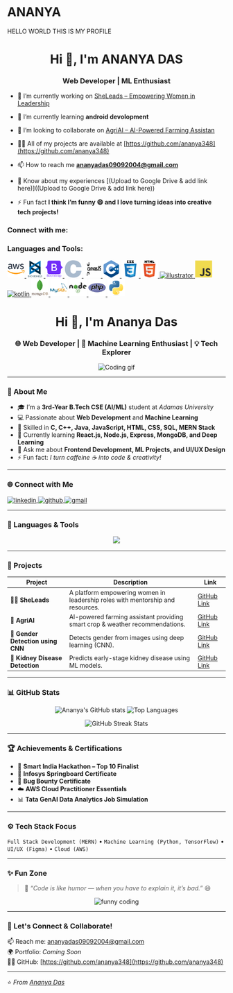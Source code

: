 # ANANYA
HELLO WORLD THIS IS MY PROFILE
<h1 align="center">Hi 👋, I'm ANANYA DAS</h1>
<h3 align="center">Web Developer | ML Enthusiast</h3>

- 🔭 I’m currently working on [SheLeads – Empowering Women in Leadership](https://github.com/ananya348/She-Leads-empowering-women-through-leadership-)

- 🌱 I’m currently learning **android devolopment**

- 👯 I’m looking to collaborate on [AgriAI – AI-Powered Farming Assistan](https://github.com/ananya348/AGRO-AI)

- 👨‍💻 All of my projects are available at [https://github.com/ananya348](https://github.com/ananya348)

- 📫 How to reach me **ananyadas09092004@gmail.com**

- 📄 Know about my experiences [(Upload to Google Drive & add link here)]((Upload to Google Drive & add link here))

- ⚡ Fun fact **I think I’m funny 😄 and I love turning ideas into creative tech projects!**

<h3 align="left">Connect with me:</h3>
<p align="left">
</p>

<h3 align="left">Languages and Tools:</h3>
<p align="left"> <a href="https://aws.amazon.com" target="_blank" rel="noreferrer"> <img src="https://raw.githubusercontent.com/devicons/devicon/master/icons/amazonwebservices/amazonwebservices-original-wordmark.svg" alt="aws" width="40" height="40"/> </a> <a href="https://backbonejs.org" target="_blank" rel="noreferrer"> <img src="https://raw.githubusercontent.com/devicons/devicon/master/icons/backbonejs/backbonejs-original-wordmark.svg" alt="backbonejs" width="40" height="40"/> </a> <a href="https://getbootstrap.com" target="_blank" rel="noreferrer"> <img src="https://raw.githubusercontent.com/devicons/devicon/master/icons/bootstrap/bootstrap-plain-wordmark.svg" alt="bootstrap" width="40" height="40"/> </a> <a href="https://www.cprogramming.com/" target="_blank" rel="noreferrer"> <img src="https://raw.githubusercontent.com/devicons/devicon/master/icons/c/c-original.svg" alt="c" width="40" height="40"/> </a> <a href="https://canvasjs.com" target="_blank" rel="noreferrer"> <img src="https://raw.githubusercontent.com/Hardik0307/Hardik0307/master/assets/canvasjs-charts.svg" alt="canvasjs" width="40" height="40"/> </a> <a href="https://www.w3schools.com/cpp/" target="_blank" rel="noreferrer"> <img src="https://raw.githubusercontent.com/devicons/devicon/master/icons/cplusplus/cplusplus-original.svg" alt="cplusplus" width="40" height="40"/> </a> <a href="https://www.w3schools.com/css/" target="_blank" rel="noreferrer"> <img src="https://raw.githubusercontent.com/devicons/devicon/master/icons/css3/css3-original-wordmark.svg" alt="css3" width="40" height="40"/> </a> <a href="https://www.w3.org/html/" target="_blank" rel="noreferrer"> <img src="https://raw.githubusercontent.com/devicons/devicon/master/icons/html5/html5-original-wordmark.svg" alt="html5" width="40" height="40"/> </a> <a href="https://www.adobe.com/in/products/illustrator.html" target="_blank" rel="noreferrer"> <img src="https://www.vectorlogo.zone/logos/adobe_illustrator/adobe_illustrator-icon.svg" alt="illustrator" width="40" height="40"/> </a> <a href="https://developer.mozilla.org/en-US/docs/Web/JavaScript" target="_blank" rel="noreferrer"> <img src="https://raw.githubusercontent.com/devicons/devicon/master/icons/javascript/javascript-original.svg" alt="javascript" width="40" height="40"/> </a> <a href="https://kotlinlang.org" target="_blank" rel="noreferrer"> <img src="https://www.vectorlogo.zone/logos/kotlinlang/kotlinlang-icon.svg" alt="kotlin" width="40" height="40"/> </a> <a href="https://www.mongodb.com/" target="_blank" rel="noreferrer"> <img src="https://raw.githubusercontent.com/devicons/devicon/master/icons/mongodb/mongodb-original-wordmark.svg" alt="mongodb" width="40" height="40"/> </a> <a href="https://www.mysql.com/" target="_blank" rel="noreferrer"> <img src="https://raw.githubusercontent.com/devicons/devicon/master/icons/mysql/mysql-original-wordmark.svg" alt="mysql" width="40" height="40"/> </a> <a href="https://nodejs.org" target="_blank" rel="noreferrer"> <img src="https://raw.githubusercontent.com/devicons/devicon/master/icons/nodejs/nodejs-original-wordmark.svg" alt="nodejs" width="40" height="40"/> </a> <a href="https://www.php.net" target="_blank" rel="noreferrer"> <img src="https://raw.githubusercontent.com/devicons/devicon/master/icons/php/php-original.svg" alt="php" width="40" height="40"/> </a> <a href="https://www.python.org" target="_blank" rel="noreferrer"> <img src="https://raw.githubusercontent.com/devicons/devicon/master/icons/python/python-original.svg" alt="python" width="40" height="40"/> </a> </p>
<!-- 👋 Hi, I'm Ananya Das -->
<h1 align="center">Hi 👋, I'm Ananya Das</h1>
<h3 align="center">🌐 Web Developer | 🤖 Machine Learning Enthusiast | 💡 Tech Explorer</h3>

<p align="center">
  <img src="https://media.giphy.com/media/qgQUggAC3Pfv687qPC/giphy.gif" width="400" alt="Coding gif">
</p>

---

### 💫 About Me

- 🎓 I’m a **3rd-Year B.Tech CSE (AI/ML)** student at *Adamas University*  
- 💻 Passionate about **Web Development** and **Machine Learning**  
- 🧠 Skilled in **C, C++, Java, JavaScript, HTML, CSS, SQL, MERN Stack**  
- 🌱 Currently learning **React.js, Node.js, Express, MongoDB, and Deep Learning**  
- 💬 Ask me about **Frontend Development, ML Projects, and UI/UX Design**  
- ⚡ Fun fact: *I turn caffeine ☕ into code & creativity!*  

---

### 🌐 Connect with Me

<p align="left">
  <a href="https://www.linkedin.com/in/ananya-das-465428297/" target="blank">
    <img align="center" src="https://skillicons.dev/icons?i=linkedin" alt="linkedin" height="40"/>
  </a>
  <a href="https://github.com/ananya348" target="blank">
    <img align="center" src="https://skillicons.dev/icons?i=github" alt="github" height="40"/>
  </a>
  <a href="mailto:ananyadas09092004@gmail.com" target="blank">
    <img align="center" src="https://skillicons.dev/icons?i=gmail" alt="gmail" height="40"/>
  </a>
</p>

---

### 🧠 Languages & Tools

<p align="center">
  <img src="https://skillicons.dev/icons?i=c,cpp,java,python,js,html,css,react,nodejs,express,mongodb,mysql,figma,git,github,vscode" />
</p>

---

### 🚀 Projects

| Project | Description | Link |
|----------|--------------|------|
| 👩‍💼 **SheLeads** | A platform empowering women in leadership roles with mentorship and resources. | [GitHub Link](https://github.com/ananya348/She-Leads-empowering-women-through-leadership-) |
| 🌾 **AgriAI** | AI-powered farming assistant providing smart crop & weather recommendations. | [GitHub Link](https://github.com/ananya348/AGRO-AI) |
| 🧠 **Gender Detection using CNN** | Detects gender from images using deep learning (CNN). | [GitHub Link](https://github.com/ananya348/gender-detection) |
| 💉 **Kidney Disease Detection** | Predicts early-stage kidney disease using ML models. | [GitHub Link](https://github.com/ananya348/KIDNEY-DISEASE-DETECTION) |

---

### 📊 GitHub Stats

<p align="center">
  <img src="https://github-readme-stats.vercel.app/api?username=ananya348&show_icons=true&theme=radical" alt="Ananya's GitHub stats" height="165"/>
  <img src="https://github-readme-stats.vercel.app/api/top-langs/?username=ananya348&layout=compact&theme=radical" alt="Top Languages" height="165"/>
</p>

<p align="center">
  <img src="https://github-readme-streak-stats.herokuapp.com/?user=ananya348&theme=dark&hide_border=false" alt="GitHub Streak Stats" />
</p>

---

### 🏆 Achievements & Certifications
- 🥇 **Smart India Hackathon – Top 10 Finalist**
- 🧩 **Infosys Springboard Certificate**
- 🐞 **Bug Bounty Certificate**
- ☁️ **AWS Cloud Practitioner Essentials**
- 📊 **Tata GenAI Data Analytics Job Simulation**

---

### ⚙️ Tech Stack Focus
`Full Stack Development (MERN)` • `Machine Learning (Python, TensorFlow)` • `UI/UX (Figma)` • `Cloud (AWS)`  

---

### ✨ Fun Zone
> 💬 *“Code is like humor — when you have to explain it, it’s bad.”* 😄  

<p align="center">
  <img src="https://media.giphy.com/media/coxQHKASG60HrHtvkt/giphy.gif" width="300" alt="funny coding">
</p>

---

### 💌 Let's Connect & Collaborate!
📫 Reach me: [ananyadas09092004@gmail.com](mailto:ananyadas09092004@gmail.com)  
🌍 Portfolio: *Coming Soon*  
👩‍💻 GitHub: [https://github.com/ananya348](https://github.com/ananya348)

---

⭐ *From [Ananya Das](https://github.com/ananya348)*  

